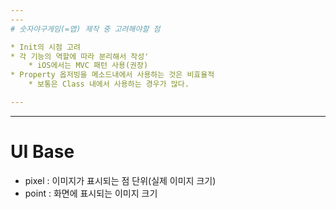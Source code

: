 ```yaml
---
---
# 숫자야구게임(=앱) 제작 중 고려해야할 점

* Init의 시점 고려
* 각 기능의 역할에 따라 분리해서 작성'
	* iOS에서는 MVC 패턴 사용(권장)
* Property 옵저빙을 메소드내에서 사용하는 것은 비효율적
	* 보통은 Class 내에서 사용하는 경우가 많다.

---
```

---

# UI Base
* pixel : 이미지가 표시되는 점 단위(실제 이미지 크기)
* point : 화면에 표시되는 이미지 크기

